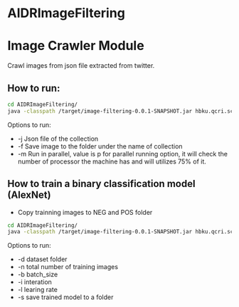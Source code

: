 # AIDRImageFiltering



# Image Crawler Module
Crawl images from json file extracted from twitter.

## How to run:
```bash
cd AIDRImageFiltering/
java -classpath /target/image-filtering-0.0.1-SNAPSHOT.jar hbku.qcri.sc.aidr.imagecrawler.ImageCrawler -j sample/150311152434_cyclone_pam-15_20150326_vol-4.json -f sample/images -m p
```
Options to run:
* -j Json file of the collection
* -f Save image to the folder under the name of collection
* -m Run in parallel, value is p for parallel running option, it will check the number of processor the machine has and will utilizes 75% of it.


## How to train a binary classification model (AlexNet)
- Copy trainning images to NEG and POS folder
```bash
cd AIDRImageFiltering/
java -classpath /target/image-filtering-0.0.1-SNAPSHOT.jar hbku.qcri.sc.aidr.filtering.ImageFilteringModel -d toTrain/ -n 100 -b 60 -i 2 -s savedModel
```

Options to run:
* -d dataset folder
* -n total number of training images 
* -b batch_size
* -i interation
* -l learing rate
* -s save trained model to a folder 

